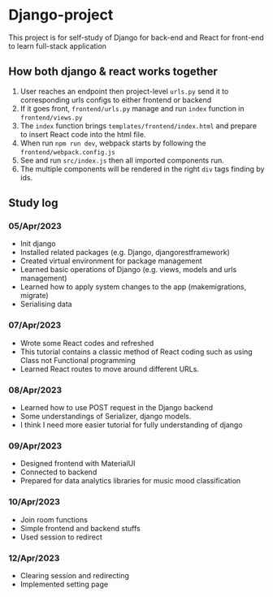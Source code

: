 # Django-project

This project is for self-study of Django for back-end and React for front-end to learn full-stack application

## How both django & react works together
1. User reaches an endpoint then project-level `urls.py` send it to corresponding urls configs to either frontend or backend
2. If it goes front, `frontend/urls.py` manage and run `index` function in `frontend/views.py`
3. The `index` function brings `templates/frontend/index.html` and prepare to insert React code into the html file.
4. When run `npm run dev`, webpack starts by following the `frontend/webpack.config.js`
5. See and run `src/index.js` then all imported components run.
6. The multiple components will be rendered in the right `div` tags finding by ids.

## Study log
### 05/Apr/2023
- Init django
- Installed related packages (e.g. Django, djangorestframework)
- Created virtual environment for package management
- Learned basic operations of Django (e.g. views, models and urls management)
- Learned how to apply system changes to the app (makemigrations, migrate)
- Serialising data

### 07/Apr/2023
- Wrote some React codes and refreshed
- This tutorial contains a classic method of React coding such as using Class not Functional programming
- Learned React routes to move around different URLs.

### 08/Apr/2023
- Learned how to use POST request in the Django backend
- Some understandings of Serializer, django models.
- I think I need more easier tutorial for fully understanding of django

### 09/Apr/2023
- Designed frontend with MaterialUI
- Connected to backend
- Prepared for data analytics libraries for music mood classification

### 10/Apr/2023
- Join room functions
- Simple frontend and backend stuffs
- Used session to redirect

### 12/Apr/2023
- Clearing session and redirecting
- Implemented setting page